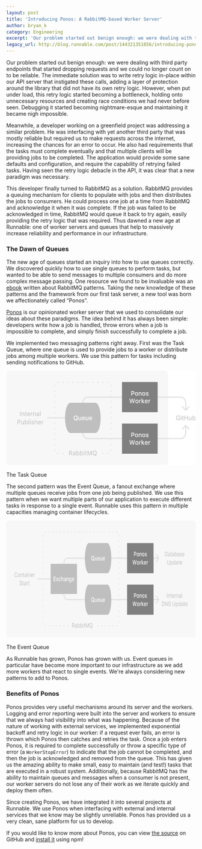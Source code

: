 ```yaml
---
layout: post
title: 'Introducing Ponos: A RabbitMQ-based Worker Server'
author: bryan_k
category: Engineering
excerpt: 'Our problem started out benign enough: we were dealing with third party endpoints that started dropping requests and we could no longer count on to be reliable. The immediate solution was to write retry logic in-place within our API server that instigated these calls, adding a layer of protection around the library that did not have its own retry logic. However, when put under load, this retry logic started becoming a bottleneck, holding onto unnecessary resources and creating race conditions we had never before seen. Debugging it started becoming nightmare-esque and maintaining it became nigh impossible.'
legacy_url: http://blog.runnable.com/post/144321351856/introducing-ponos-a-rabbitmq-based-worker-server
---
```


<p class="p">Our problem started out benign enough: we were dealing with third party endpoints that started dropping requests and we could no longer count on to be reliable. The immediate solution was to write retry logic in-place within our API server that instigated these calls, adding a layer of protection around the library that did not have its own retry logic. However, when put under load, this retry logic started becoming a bottleneck, holding onto unnecessary resources and creating race conditions we had never before seen. Debugging it started becoming nightmare-esque and maintaining it became nigh impossible.</p>

<p class="p">Meanwhile, a developer working on a greenfield project was addressing a similar problem. He was interfacing with yet another third party that was <span class="em">mostly</span> reliable but required us to make requests across the internet, increasing the chances for an error to occur. He also had requirements that the tasks <span class="em">must</span> complete eventually and that multiple clients will be providing jobs to be completed. The application would provide some sane defaults and configuration, and require the capability of retrying failed tasks. Having seen the retry logic debacle in the API, it was clear that a new paradigm was necessary.</p>

<p class="p">This developer finally turned to RabbitMQ as a solution. RabbitMQ provides a queuing mechanism for clients to populate with jobs and then distributes the jobs to consumers. He could process one job at a time from RabbitMQ and acknowledge it when it was complete. If the job was failed to be acknowledged in time, RabbitMQ would queue it back to try again, easily providing the retry logic that was required. Thus dawned a new age at Runnable: one of worker servers and queues that help to <span class="em">massively</span> increase reliability and performance in our infrastructure.</p>

<h3 class="h3">The Dawn of Queues</h3>

<p class="p">The new age of queues started an inquiry into how to use queues correctly. We discovered quickly how to use single queues to perform tasks, but wanted to be able to send messages to multiple consumers and do more complex message passing. One resource we found to be invaluable was an <a href="https://leanpub.com/rmq-patterns" class="link">ebook</a> written about RabbitMQ patterns. Taking the new knowledge of these patterns and the framework from our first task server, a new tool was born we affectionately called “Ponos”.</p>

<p class="p"><a href="https://github.com/Runnable/ponos" class="link">Ponos</a> is our opinionated worker server that we used to consolidate our ideas about these paradigms. The idea behind it has always been simple: developers write how a job is handled, throw errors when a job is impossible to complete, and simply finish successfully to complete a job.</p>

<p class="p">We implemented two messaging patterns right away. First was the <span class="em">Task Queue</span>, where one queue is used to provide jobs to a worker or distribute jobs among multiple workers. We use this pattern for tasks including sending notifications to GitHub.</p>

<img class="img post-graphic" src="images/posts/task_queue.png" width="532" height="250" alt="image">

<p class="caption">The Task Queue</p>

<p class="p">The second pattern was the <span class="em">Event Queue</span>, a fanout exchange where multiple queues receive jobs from one job being published. We use this pattern when we want multiple parts of our application to execute different tasks in response to a single event. Runnable uses this pattern in multiple capacities managing container lifecycles.</p>

<img class="img post-graphic" src="images/posts/event_queue.png" width="718" height="310" alt="image">

<p class="caption">The Event Queue</p>

<p class="p">As Runnable has grown, Ponos has grown with us. Event queues in particular have become more important to our infrastructure as we add more workers that react to single events. We're always considering new patterns to add to Ponos.</p>

<h3 class="h3">Benefits of Ponos</h3>

<p class="p">Ponos provides very useful mechanisms around its server and the workers. Logging and error reporting were built into the server and workers to ensure that we always had visibility into what was happening. Because of the nature of working with external services, we implemented exponential backoff and retry logic in our worker: if a request ever fails, an error is thrown which Ponos then catches and retries the task. Once a job enters Ponos, it is required to complete successfully or throw a specific type of error (a <code class="monospace">WorkerStopError</code>) to indicate that the job cannot be completed, and then the job is acknowledged and removed from the queue. This has given us the amazing ability to make small, easy to maintain (and test!) tasks that are executed in a robust system. Additionally, because RabbitMQ has the ability to maintain queues and messages when a consumer is not present, our worker servers do not lose any of their work as we iterate quickly and deploy them often.</p>

<p class="p">Since creating Ponos, we have integrated it into several projects at Runnable. We use Ponos when interfacing with external and internal services that we know may be slightly unreliable. Ponos has provided us a very clean, sane platform for us to develop.</p>

<p class="p">If you would like to know more about Ponos, you can view <a href="https://github.com/Runnable/ponos" class="link">the source</a> on GitHub and <a href="https://npmjs.com/packages/ponos" class="link">install it</a> using npm!</p>
